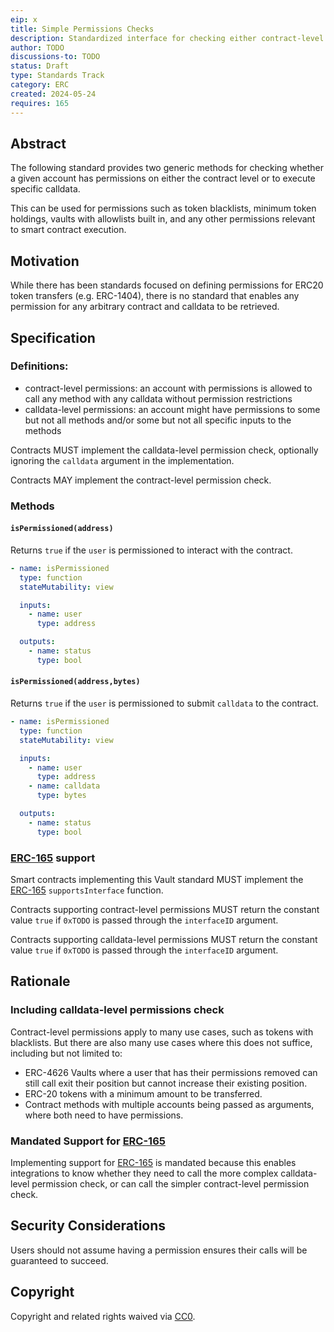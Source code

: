 ```yaml
---
eip: x
title: Simple Permissions Checks
description: Standardized interface for checking either contract-level or calldata-level permissions
author: TODO
discussions-to: TODO
status: Draft
type: Standards Track
category: ERC
created: 2024-05-24
requires: 165
---
```


## Abstract

The following standard provides two generic methods for checking whether a given account has permissions on either the contract level or to execute specific calldata.

This can be used for permissions such as token blacklists, minimum token holdings, vaults with allowlists built in, and any other permissions relevant to smart contract execution.

## Motivation

While there has been standards focused on defining permissions for ERC20 token transfers (e.g. ERC-1404), there is no standard that enables any permission for any arbitrary contract and calldata to be retrieved.

## Specification

### Definitions:

- contract-level permissions: an account with permissions is allowed to call any method with any calldata without permission restrictions
- calldata-level permissions: an account might have permissions to some but not all methods and/or some but not all specific inputs to the methods

Contracts MUST implement the calldata-level permission check, optionally ignoring the `calldata` argument in the implementation.

Contracts MAY implement the contract-level permission check.

### Methods

#### `isPermissioned(address)`

Returns `true` if the `user` is permissioned to interact with the contract.

```yaml
- name: isPermissioned
  type: function
  stateMutability: view

  inputs:
    - name: user
      type: address

  outputs:
    - name: status
      type: bool
```

#### `isPermissioned(address,bytes)`

Returns `true` if the `user` is permissioned to submit `calldata` to the contract.

```yaml
- name: isPermissioned
  type: function
  stateMutability: view

  inputs:
    - name: user
      type: address
    - name: calldata
      type: bytes

  outputs:
    - name: status
      type: bool
```

### [ERC-165](./eip-165.md) support

Smart contracts implementing this Vault standard MUST implement the [ERC-165](./eip-165.md) `supportsInterface` function.

Contracts supporting contract-level permissions MUST return the constant value `true` if `0xTODO` is passed through the `interfaceID` argument.

Contracts supporting calldata-level permissions MUST return the constant value `true` if `0xTODO` is passed through the `interfaceID` argument.

## Rationale

### Including calldata-level permissions check

Contract-level permissions apply to many use cases, such as tokens with blacklists. But there are also many use cases where this does not suffice, including but not limited to:
* ERC-4626 Vaults where a user that has their permissions removed can still call exit their position but cannot increase their existing position.
* ERC-20 tokens with a minimum amount to be transferred.
* Contract methods with multiple accounts being passed as arguments, where both need to have permissions.

### Mandated Support for [ERC-165](./eip-165.md)

Implementing support for [ERC-165](./eip-165.md) is mandated because this enables integrations to know whether they need to call the more complex calldata-level permission check, or can call the simpler contract-level permission check.

## Security Considerations

Users should not assume having a permission ensures their calls will be guaranteed to succeed.

## Copyright

Copyright and related rights waived via [CC0](../LICENSE.md).
